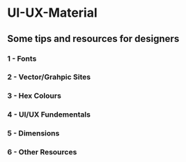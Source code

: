 # UI-UX-Material

## Some tips and resources for designers

### 1 - Fonts

### 2 - Vector/Grahpic Sites

### 3 - Hex Colours

### 4 - UI/UX Fundementals

### 5 - Dimensions  

### 6 - Other Resources    
